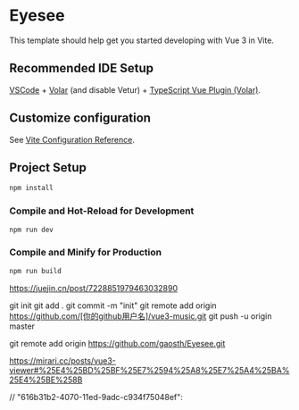 # Eyesee

This template should help get you started developing with Vue 3 in Vite.

## Recommended IDE Setup

[VSCode](https://code.visualstudio.com/) + [Volar](https://marketplace.visualstudio.com/items?itemName=Vue.volar) (and disable Vetur) + [TypeScript Vue Plugin (Volar)](https://marketplace.visualstudio.com/items?itemName=Vue.vscode-typescript-vue-plugin).

## Customize configuration

See [Vite Configuration Reference](https://vitejs.dev/config/).

## Project Setup

```sh
npm install
```

### Compile and Hot-Reload for Development

```sh
npm run dev
```

### Compile and Minify for Production

```sh
npm run build
```
https://juejin.cn/post/7228851979463032890

git init
git add .
git commit -m "init"
git remote add origin https://github.com/[你的github用户名]/vue3-music.git
git push -u origin master

git remote add origin https://github.com/gaosth/Eyesee.git

https://mirari.cc/posts/vue3-viewer#%25E4%25BD%25BF%25E7%2594%25A8%25E7%25A4%25BA%25E4%25BE%258B

// "616b31b2-4070-11ed-9adc-c934f75048ef": 